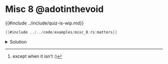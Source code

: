 # Misc 8 @adotinthevoid

{{#include ../include/quiz-is-wip.md}}

```rust
{{#include ../../code/examples/misc_8.rs:matters}}
```

<details>
<summary>Solution</summary>

```
{{#include ../../code/examples/stderr/misc_8.stderr}}
```

There are 3 kinds of structs in rust:

1. Plain structs (eg `struct Foo{bar: i32}`)
2. Tuple structs (eg `struct Bar(i32);`)
3. Unit structs (eg `struct Baz;`)

However all 3 kinds can have a struct with no fields.

Types and values live in seperate namespaces, as it is usually [^not1] possible to
syntacticly determine weather an identifier the compiller needs to resolve will
be an value or type .

[^not1]: except when it isn't :)

This means that `struct bar` only gets inserted into the type namespace, and `fn
bar` only gets inserted to the value namespace (as functions in rust are first
class values [^not]). Therefor both of these declarations can co-exist.

However for `struct foo`, because it's a tuple struct, it also needs to insert
the constructor into the value namespace. (This isn't quite the same as
inserting a function, as it's also valid in patern matching, but it's close).
This then clashes with `fn foo`, which also lives in the value namespace,
causing the compiller error.

[^not] except when they're not :)

</details>
